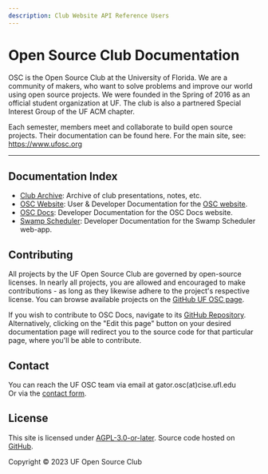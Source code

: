```yaml
---
description: Club Website API Reference Users
---
```

# Open Source Club Documentation

OSC is the Open Source Club at the University of Florida. We are a community of makers, who want to solve problems and improve our world using open source projects. We were founded in the Spring of 2016 as an official student organization at UF. The club is also a partnered Special Interest Group of the UF ACM chapter.

Each semester, members meet and collaborate to build open source projects. Their documentation can be found here. For the main site, see: https://www.ufosc.org

<hr />

## Documentation Index

* [Club Archive](/docs/club): Archive of club presentations, notes, etc.
* [OSC Website](/docs/website): User & Developer Documentation for the [OSC website](https://ufosc.org).
* [OSC Docs](/docs/osc-docs): Developer Documentation for the OSC Docs website.
* [Swamp Scheduler](/docs/swamp-scheduler): Developer Documentation for the Swamp Scheduler web-app.

## Contributing

All projects by the UF Open Source Club are governed by open-source licenses. In nearly all projects, you are allowed and encouraged to make contributions - as long as they likewise adhere to the project's respective license. You can browse available projects on the [GitHub UF OSC page](https://github.com/ufosc).

If you wish to contribute to OSC Docs, navigate to its [GitHub Repository](https://github.com/ufosc/osc-docs). Alternatively, clicking on the "Edit this page" button on your desired documentation page will redirect you to the source code for that particular page, where you'll be able to contribute.

## Contact
You can reach the UF OSC team via email at gator.osc(at)cise.ufl.edu <br />
Or via the [contact form](https://ufosc.org/#contact).

## License

This site is licensed under [AGPL-3.0-or-later](https://spdx.org/licenses/AGPL-3.0-or-later). Source code hosted on [GitHub](https://github.com/ufosc/osc-docs).

Copyright © 2023 UF Open Source Club
